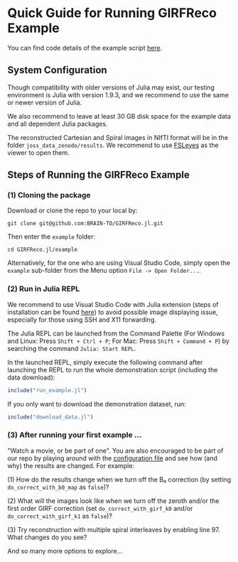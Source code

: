 # Quick Guide for Running GIRFReco Example

You can find code details of the example script [here](https://brain-to.github.io/GIRFReco.jl).

## System Configuration

Though compatibility with older versions of Julia may exist, our testing environment is Julia with version 1.9.3, and we recommend to use the same or newer version of Julia.

We also recommend to leave at least 30 GB disk space for the example data and all dependent Julia packages.

The reconstructed Cartesian and Spiral images in NIfTI format will be in the folder `joss_data_zenodo/results`. We recommend to use [FSLeyes](https://fsl.fmrib.ox.ac.uk/fsl/fslwiki/FSLeyes) as the viewer to open them.

## Steps of Running the GIRFReco Example

### (1) Cloning the package

Download or clone the repo to your local by:

```
git clone git@github.com:BRAIN-TO/GIRFReco.jl.git
```

Then enter the `example` folder:

```
cd GIRFReco.jl/example
```

Alternatively, for the one who are using Visual Studio Code, simply open the `example` sub-folder from the Menu option `File -> Open Folder...`.


### (2) Run in Julia REPL

We recommend to use Visual Studio Code with Julia extension (steps of installation can be found [here](https://code.visualstudio.com/docs/languages/julia)) to avoid possible image displaying issue, especially for those using SSH and X11 forwarding.

The Julia REPL can be launched from the Command Palette (For Windows and Linux: Press `Shift + Ctrl + P`; For Mac: Press `Shift + Command + P`) by searching the command `Julia: Start REPL`.

In the launched REPL, simply execute the following command after launching the REPL to run the whole demonstration script (including the data download):

```julia
include("run_example.jl")
```

If you only want to download the demonstration dataset, run:

```julia
include("download_data.jl")
```

### (3) After running your first example ...

"Watch a movie, or be part of one". You are also encouraged to be part of our repo by playing around with the [configuration file]([`recon_config_joss_demo.jl`](./recon_config_joss_demo.jl)) and see how (and why) the results are changed. For example:

(1) How do the results change when we turn off the B₀ correction (by setting `do_correct_with_b0_map` as `false`)?

(2) What will the images look like when we turn off the zeroth and/or the first order GIRF correction (set `do_correct_with_girf_k0` and/or `do_correct_with_girf_k1` as `false`)?

(3) Try reconstruction with multiple spiral interleaves by enabling line 97. What changes do you see?

And so many more options to explore...
